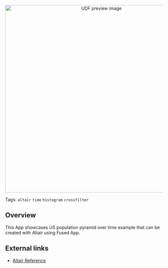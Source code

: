 <!--fused:preview-->
<p align="center"><img src="https://fused-magic.s3.amazonaws.com/thumbnails/apps-public/Population_Time_Example.png" width="600" alt="UDF preview image"></p>

<!--fused:tags-->
Tags: `altair` `time` `histogram` `crossfilter`

<!--fused:readme-->
## Overview

This App showcases US population pyramid over time example that can be created with Altair using Fused App.

## External links

- [Altair Reference](https://altair-viz.github.io/gallery/us_population_pyramid_over_time.htmlhttps://altair-viz.github.io/gallery/seattle_weather_interactive.html)
